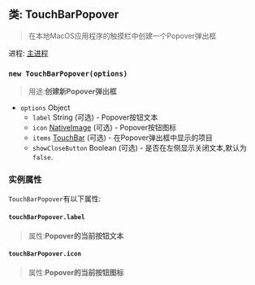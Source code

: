 ## 类: TouchBarPopover

> 在本地MacOS应用程序的触摸栏中创建一个Popover弹出框

进程: [主进程](../tutorial/quick-start.md#main-process)       

### `new TouchBarPopover(options)`
>用途:**创建新Popover弹出框**

* `options` Object
  * `label` String (可选) - Popover按钮文本
  * `icon` [NativeImage](native-image.md) (可选) - Popover按钮图标
  * `items` [TouchBar](touch-bar.md) (可选) - 在Popover弹出框中显示的项目
  * `showCloseButton` Boolean (可选) - 是否在左侧显示关闭文本,默认为 `false`.

### 实例属性
 `TouchBarPopover`有以下属性:
 
#### `touchBarPopover.label`
>属性:**Popover的当前按钮文本**

#### `touchBarPopover.icon`
>属性:**Popover的当前按钮图标**
